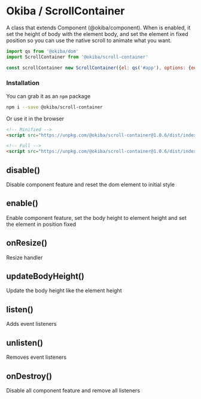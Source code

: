 

# Okiba / ScrollContainer
A class that extends Component (@okiba/component). When is enabled, it set the height of body with the element body, and set the element in fixed position so you can use the native scroll to animate what you want.




```javascript
import qs from '@okiba/dom'
import ScrollContainer from '@okiba/scroll-container'

const scrollContainer new ScrollContainer({el: qs('#app'), options: {enabled: true}})
```



### Installation

You can grab it as an `npm` package
```bash
npm i --save @okiba/scroll-container
```

Or use it in the browser
```html
<!-- Minified -->
<script src="https://unpkg.com/@okiba/scroll-container@1.0.6/dist/index.min.js"></script>

<!-- Full -->
<script src="https://unpkg.com/@okiba/scroll-container@1.0.6/dist/index.js"></script>
```







## disable()


Disable component feature and reset the dom element to initial style







## enable()


Enable component feature, set the body height to element height and set the element in position fixed







## onResize()


Resize handler







## updateBodyHeight()


Update the body height like the element height







## listen()


Adds event listeners







## unlisten()


Removes event listeners







## onDestroy()


Disable all component feature and remove all listeners






